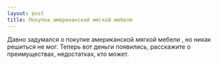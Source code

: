 ```yaml
---
layout: post 
title: Покупка американской мягкой мебели 
--- 
```

Давно задумался о покупке американской мягкой мебели , но никак решиться не мог. Теперь вот деньги появились, расскажите о преимуществах, недостатках, кто может.
